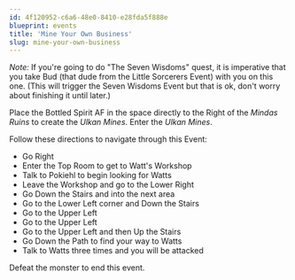```yaml
---
id: 4f120952-c6a6-48e0-8410-e28fda5f888e
blueprint: events
title: 'Mine Your Own Business'
slug: mine-your-own-business
---
```

*Note:* If you're going to do "The Seven Wisdoms" quest, it is imperative that you take Bud (that dude from the Little Sorcerers Event) with you on this one. (This will trigger the Seven Wisdoms Event but that is ok, don't worry about finishing it until later.)

Place the Bottled Spirit AF in the space directly to the Right of the *Mindas Ruins* to create the *Ulkan Mines*. Enter the *Ulkan Mines*.

Follow these directions to navigate through this Event:

* Go Right
* Enter the Top Room to get to Watt's Workshop
* Talk to Pokiehl to begin looking for Watts
* Leave the Workshop and go to the Lower Right
* Go Down the Stairs and into the next area
* Go to the Lower Left corner and Down the Stairs
* Go to the Upper Left
* Go to the Upper Left
* Go to the Upper Left and then Up the Stairs
* Go Down the Path to find your way to Watts
* Talk to Watts three times and you will be attacked

Defeat the monster to end this event.